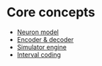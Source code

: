 # Core concepts

- [Neuron model](neuron-model.md)
- [Encoder & decoder](encoding.md)
- [Simulator engine](simulator.md)
- [Interval coding](interval-coding.md)